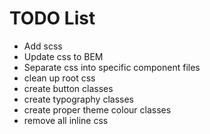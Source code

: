 # TODO List
- Add scss
- Update css to BEM
- Separate css into specific component files
- clean up root css
- create button classes
- create typography classes
- create proper theme colour classes
- remove all inline css
